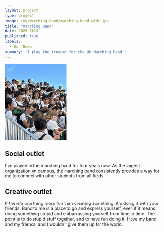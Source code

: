 ```yaml
---
layout: project
type: project
image: img/marching-band/marching-band-wide.jpg
title: "Marching Band"
date: 2020-2023
published: true
labels:
  - Go 'Bows!
summary: "I play the trumpet for the UH Marching Band."
---
```


<img class="img-fluid" src="../img/marching-band/marching-band-2.jpg">
<h2>Social outlet</h2>
I've played in the marching band for four years now. As the largest organization on campus, the marching band consistently provides a way for me to connect with other students from all fields. 

<h2>Creative outlet</h2>
If there's one thing more fun than creating something, it's doing it with your friends. Band to me is a place to go and express yourself, even if it means doing something stupid and embarrassing yourself from time to time. The point is to do stupid stuff together, and to have fun doing it. I love my band and my friends, and I wouldn't give them up for the world.
